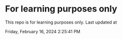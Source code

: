 # For learning purposes only
This repo is for learning purposes only.
Last updated at

Friday, February 16, 2024 2:25:41 PM

